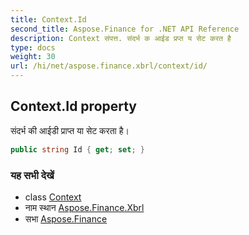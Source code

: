 ```yaml
---
title: Context.Id
second_title: Aspose.Finance for .NET API Reference
description: Context संपत्त. संदर्भ क आईड प्रप्त य सेट करत है
type: docs
weight: 30
url: /hi/net/aspose.finance.xbrl/context/id/
---
```

## Context.Id property

संदर्भ की आईडी प्राप्त या सेट करता है।

```csharp
public string Id { get; set; }
```

### यह सभी देखें

* class [Context](../)
* नाम स्थान [Aspose.Finance.Xbrl](../../context/)
* सभा [Aspose.Finance](../../../)


